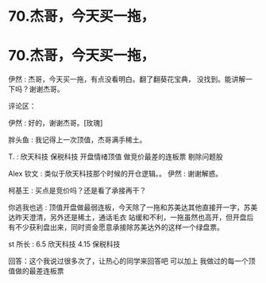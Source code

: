 # 70.杰哥，今天买一拖，

# 70.杰哥，今天买一拖，

伊然 : 杰哥，今天买一拖，有点没看明白。翻了翻葵花宝典， 没找到。能讲解一下吗？谢谢杰哥。

评论区：

伊然 : 好的，谢谢杰哥。[玫瑰]

胖头鱼 : 我记得上一次顶值，杰哥满手稀土。

T. : 欣天科技 保税科技 开盘情绪顶值 做竞价最差的连板票 剔除问题股

Alex 钦文 : 类似于欣天科技那个时候的开仓逻辑。。 伊然 : 谢谢解惑。

柯基王 : 买点是竞价吗？还是看了承接再干？

你逃我也逃 : 顶值开盘做最弱连板，今天除了一拖和苏美达其他直接开一字，苏美达昨天澄清，另外还是稀土，通话毛衣 站缓和不利，一拖虽然也高开，但开盘后有不少获利盘出来，同时资金愿意承接除苏美达外的这样一个绿盘票。

st 所长 : 6.5 欣天科技 4.15 保税科技

回答：这个我说过很多次了，让热心的同学来回答吧 可以加上 我做过的每一个顶值做的最差连板票